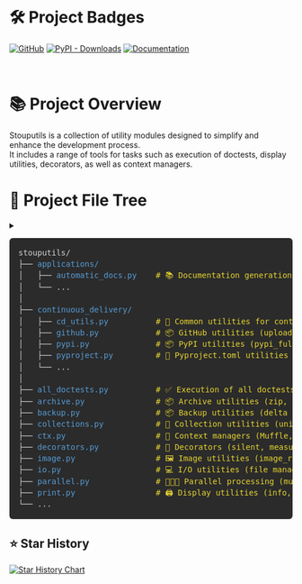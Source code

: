 # 🛠️ Project Badges
[![GitHub](https://img.shields.io/github/v/release/Stoupy51/stouputils?logo=github&label=GitHub)](https://github.com/Stoupy51/stouputils/releases/latest)
[![PyPI - Downloads](https://img.shields.io/pypi/dm/stouputils?logo=python&label=PyPI%20downloads)](https://pypi.org/project/stouputils/)
[![Documentation](https://img.shields.io/github/v/release/Stoupy51/stouputils?logo=sphinx&label=Documentation&color=purple)](https://stoupy51.github.io/stouputils/latest/)

<br>

# 📚 Project Overview
Stouputils is a collection of utility modules designed to simplify and enhance the development process.<br>
It includes a range of tools for tasks such as execution of doctests, display utilities, decorators, as well as context managers.


# 🚀 Project File Tree
<html>
<details class="hidden">
<summary></summary>
<style>
.code-tree {
	border-radius: 6px; 
	padding: 16px; 
	font-family: monospace; 
	line-height: 1.45; 
	overflow: auto; 
	white-space: pre;
	background-color:rgb(43, 43, 43);
	color: #d4d4d4;
}
.code-tree a {
	color: #569cd6;
	text-decoration: none;
}
.code-tree a:hover {
	text-decoration: underline;
}
.code-tree .comment {
	color:rgb(231, 213, 48);
}
</style>
</details>

<pre class="code-tree">stouputils/
├── <a href="https://stoupy51.github.io/stouputils/latest/modules/stouputils.applications.html">applications/</a>
│   ├── <a href="https://stoupy51.github.io/stouputils/latest/modules/stouputils.applications.automatic_docs.html">automatic_docs.py</a>    <span class="comment"># 📚 Documentation generation utilities (used to create this documentation)</span>
│   └── ...
│
├── <a href="https://stoupy51.github.io/stouputils/latest/modules/stouputils.continuous_delivery.html">continuous_delivery/</a>
│   ├── <a href="https://stoupy51.github.io/stouputils/latest/modules/stouputils.continuous_delivery.cd_utils.html">cd_utils.py</a>          <span class="comment"># 🔧 Common utilities for continuous delivery</span>
│   ├── <a href="https://stoupy51.github.io/stouputils/latest/modules/stouputils.continuous_delivery.github.html">github.py</a>            <span class="comment"># 📦 GitHub utilities (upload_to_github)</span>
│   ├── <a href="https://stoupy51.github.io/stouputils/latest/modules/stouputils.continuous_delivery.pypi.html">pypi.py</a>              <span class="comment"># 📦 PyPI utilities (pypi_full_routine)</span>
│   ├── <a href="https://stoupy51.github.io/stouputils/latest/modules/stouputils.continuous_delivery.pyproject.html">pyproject.py</a>         <span class="comment"># 📝 Pyproject.toml utilities</span>
│   └── ...
│
├── <a href="https://stoupy51.github.io/stouputils/latest/modules/stouputils.all_doctests.html">all_doctests.py</a>          <span class="comment"># ✅ Execution of all doctests for a given path</span>
├── <a href="https://stoupy51.github.io/stouputils/latest/modules/stouputils.archive.html">archive.py</a>               <span class="comment"># 📦 Archive utilities (zip, repair_zip)</span>
├── <a href="https://stoupy51.github.io/stouputils/latest/modules/stouputils.backup.html">backup.py</a>                <span class="comment"># 📦 Backup utilities (delta backup, consolidate)</span>
├── <a href="https://stoupy51.github.io/stouputils/latest/modules/stouputils.collections.html">collections.py</a>           <span class="comment"># 🧰 Collection utilities (unique_list)</span>
├── <a href="https://stoupy51.github.io/stouputils/latest/modules/stouputils.ctx.html">ctx.py</a>                   <span class="comment"># 🚫 Context managers (Muffle, LogToFile)</span>
├── <a href="https://stoupy51.github.io/stouputils/latest/modules/stouputils.decorators.html">decorators.py</a>            <span class="comment"># 🎯 Decorators (silent, measure_time, error_handler, simple_cache)</span>
├── <a href="https://stoupy51.github.io/stouputils/latest/modules/stouputils.image.html">image.py</a>                 <span class="comment"># 🖼️ Image utilities (image_resize)</span>
├── <a href="https://stoupy51.github.io/stouputils/latest/modules/stouputils.io.html">io.py</a>                    <span class="comment"># 💻 I/O utilities (file management, json)</span>
├── <a href="https://stoupy51.github.io/stouputils/latest/modules/stouputils.parallel.html">parallel.py</a>              <span class="comment"># 🧑‍🤝‍🧑 Parallel processing (multiprocessing, multithreading)</span>
├── <a href="https://stoupy51.github.io/stouputils/latest/modules/stouputils.print.html">print.py</a>                 <span class="comment"># 🖨️ Display utilities (info, debug, warning, error)</span>
└── ...
</pre>
</html>

## ⭐ Star History

<html>
	<a href="https://star-history.com/#Stoupy51/stouputils&Date">
		<picture>
			<source media="(prefers-color-scheme: dark)" srcset="https://api.star-history.com/svg?repos=Stoupy51/stouputils&type=Date&theme=dark" />
			<source media="(prefers-color-scheme: light)" srcset="https://api.star-history.com/svg?repos=Stoupy51/stouputils&type=Date" />
			<img alt="Star History Chart" src="https://api.star-history.com/svg?repos=Stoupy51/stouputils&type=Date" />
		</picture>
	</a>
</html>

